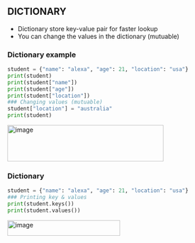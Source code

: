 ## DICTIONARY
- Dictionary store key-value pair for faster lookup
- You can change the values in the dictionary (mutuable)

### Dictionary example
```py
student = {"name": "alexa", "age": 21, "location": "usa"}
print(student)
print(student["name"])
print(student["age"])
print(student["location"])
### Changing values (mutuable)
student["location"] = "australia"
print(student)
```
<img width="352" height="82" alt="image" src="https://github.com/user-attachments/assets/ea7e21f8-dfe3-49ce-8bdd-115c2b7eee55" />

### Dictionary 
```py
student = {"name": "alexa", "age": 21, "location": "usa"}
### Printing key & values
print(student.keys())
print(student.values())
```
<img width="254" height="35" alt="image" src="https://github.com/user-attachments/assets/d62fba55-3cf5-4326-8cd4-3d4f1dae0087" />
